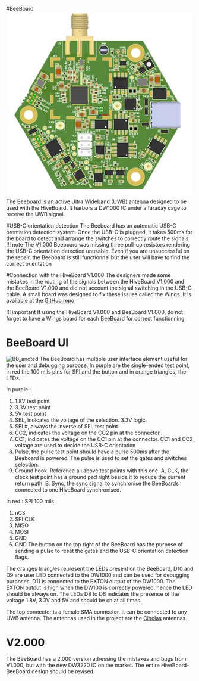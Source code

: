#BeeBoard 
![Figure BeeBoard](img/BB_plain_V1.PNG)
The Beeboard is an active Ultra Wideband (UWB) antenna designed to be used with the HiveBoard. It harbors a DW1000 IC under a faraday cage
to receive the UWB signal. 

#USB-C orientation detection
The Beeboard has an automatic USB-C orentation detection system. Once the USB-C is plugged, it takes 500ms for the
board to detect and arrange the switches to correctly route the signals. 
!!! note 
    The V1.000 Beeboard was missing three pull-up resistors rendering the USB-C orientation detection unusable.
    Even if you are unsuccessful on the repair, the Beeboard is still functionnal but the user will have to find the correct orientation

#Connection with the HiveBoard V1.000
The designers made some mistakes in the routing of the signals between the HiveBoard V1.000 and the BeeBoard V1.000 and did not account
the signal switching in the USB-C cable. A small board was designed to fix these issues called the Wings. It is available at the [GitHub repo](https://www.github.com/swarmus/electrical)

!!! important
    If using the HiveBoard V1.000 and BeeBoard V1.000, do not forget to have a Wings board for each BeeBoard for correct functionning.

# BeeBoard UI
![BB_anoted](img/BB_UI.png)
The BeeBoard has multiple user interface element useful for the user and debugging purpose.
In purple are the single-ended test point, in red the 100 mils pins for SPI and the button and in orange triangles, the LEDs.

In purple : 

1. 1.8V test point
2. 3.3V test point
3. 5V test point
4. SEL, indicates the voltage of the selection. 3.3V logic.
5. SEL#, always the inverse of SEL test point.
6. CC2, indicates the voltage on the CC2 pin at the connector
7. CC1, indicates the voltage on the CC1 pin at the connector. CC1 and CC2 voltage are used to decide the USB-C orientation
8. Pulse, the pulse test point should have a pulse 500ms after the Beeboard is powered. The pulse is used to set the gates and switches selection.
9. Ground hook. Reference all above test points with this one.
A. CLK, the clock test point has a ground pad right beside it to reduce the current return path.
B. Sync, the sync signal to synchronise the BeeBoards connected to one HiveBoard synchronised.

In red :
SPI 100 mils
1. nCS
2. SPI CLK
3. MISO
4. MOSI
5. GND
6. GND
The button on the top right of the BeeBoard has the purpose of sending a pulse to reset the gates and the USB-C orientation detection flags.

The oranges triangles represent the LEDs present on the BeeBoard, D10 and D9 are user LED connected to the DW1000 and can be used for debugging purposes.
D11 is connected to the EXTON output of the DW1000. The EXTON output is high when the DW100 is correctly powered, hence the LED should be always on.
The LEDs D8 to D6 indicates the presence of the voltage 1.8V, 3.3V and 5V and should be on at all times.

The top connector is a female SMA connector. It can be connected to any UWB antenna. The antennas used in the project are the [Ciholas](https://www.ciholas.com/) antennas.

# V2.000
The BeeBoard has a 2.000 version adressing the mistakes and bugs from V1.000, but with the new DW3220 IC on the market. The entire HiveBoard-BeeBoard design should be revised.
